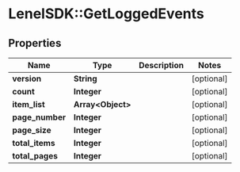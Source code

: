 # LenelSDK::GetLoggedEvents

## Properties
Name | Type | Description | Notes
------------ | ------------- | ------------- | -------------
**version** | **String** |  | [optional] 
**count** | **Integer** |  | [optional] 
**item_list** | **Array&lt;Object&gt;** |  | [optional] 
**page_number** | **Integer** |  | [optional] 
**page_size** | **Integer** |  | [optional] 
**total_items** | **Integer** |  | [optional] 
**total_pages** | **Integer** |  | [optional] 


